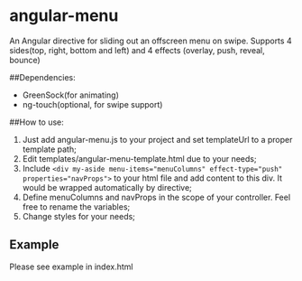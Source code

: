 angular-menu
=====================

An Angular directive for sliding out an offscreen menu on swipe.
Supports 4 sides(top, right, bottom and left) and 4 effects (overlay, push, reveal, bounce)

##Dependencies:

 - GreenSock(for animating)
 - ng-touch(optional, for swipe support)

##How to use:

  1. Just add angular-menu.js to your project and set templateUrl to a proper template path;
  2. Edit templates/angular-menu-template.html due to your needs;
  3. Include ```<div my-aside menu-items="menuColumns" effect-type="push" properties="navProps">``` to your html file and add content to this div. It would be wrapped automatically by directive;
  4. Define menuColumns and navProps in the scope of your controller. Feel free to rename the variables;
  5. Change styles for your needs;

## Example
Please see example in index.html
